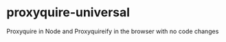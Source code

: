 proxyquire-universal
====================

Proxyquire in Node and Proxyquireify in the browser with no code changes
